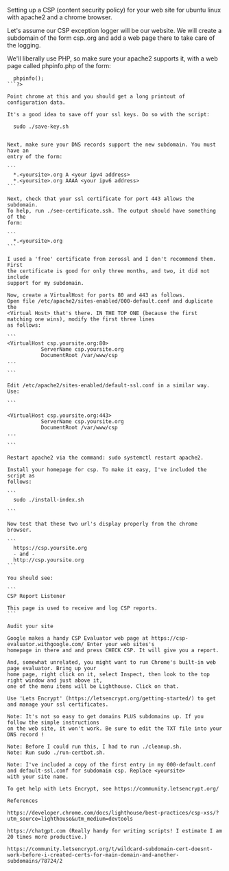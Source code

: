 Setting up a CSP (content security policy) for your web site for ubuntu linux with apache2 and a chrome browser.

Let's assume our CSP exception logger will be our website. We will
create a subdomain of the form csp.<yoursite>.org and add a web page
there to take care of the logging.

We'll liberally use PHP, so make sure your apache2 supports it, with a
web page called phpinfo.php of the form:

  ```<?php
    phpinfo();
  ```?>

Point chrome at this and you should get a long printout of configuration data.

It's a good idea to save off your ssl keys. Do so with the script:

  ```
      sudo ./save-key.sh
  ````
  
Next, make sure your DNS records support the new subdomain. You must have an
entry of the form:

  ```
	*.<yoursite>.org A <your ipv4 address>
	*.<yoursite>.org AAAA <your ipv6 address>
  ```

Next, check that your ssl certificate for port 443 allows the subdomain.
To help, run ./see-certificate.ssh. The output should have something of the
form:

  ```
	*.<yoursite>.org
  ```

I used a 'free' certificate from zerossl and I don't recommend them. First
the certificate is good for only three months, and two, it did not include
support for my subdomain.

Now, create a VirtualHost for ports 80 and 443 as follows.
Open file /etc/apache2/sites-enabled/000-default.conf and duplicate the
<Virtual Host> that's there. IN THE TOP ONE (because the first matching one wins), modify the first three lines
as follows:

  ```
  <VirtualHost csp.yoursite.org:80>
  	         ServerName csp.yoursite.org
    		 DocumentRoot /var/www/csp
  ...

  ```

Edit /etc/apache2/sites-enabled/default-ssl.conf in a similar way.
Use:

  ```

  <VirtualHost csp.yoursite.org:443>
  	         ServerName csp.yoursite.org
    		 DocumentRoot /var/www/csp
  ...

  ```

Restart apache2 via the command: sudo systemctl restart apache2.

Install your homepage for csp. To make it easy, I've included the script as
follows:

  ```
	sudo ./install-index.sh

  ```

Now test that these two url's display properly from the chrome browser.

  ```
	https://csp.yoursite.org
	- and -
	http://csp.yoursite.org
  ```

You should see:

  ```
  CSP Report Listener

  This page is used to receive and log CSP reports.
  ```

Audit your site

  Google makes a handy CSP Evaluator web page at https://csp-evaluator.withgoogle.com/ Enter your web sites's
  homepage in there and and press CHECK CSP. It will give you a report.

  And, somewhat unrelated, you might want to run Chrome's built-in web page evaluator. Bring up your
  home page, right click on it, select Inspect, then look to the top right window and just above it,
  one of the menu items will be Lighthouse. Click on that.

Use 'Lets Encrypt' (https://letsencrypt.org/getting-started/) to get and manage your ssl certificates.

Note: It's not so easy to get domains PLUS subdomains up. If you follow the simple instructions
on the web site, it won't work. Be sure to edit the TXT file into your DNS record !

Note: Before I could run this, I had to run ./cleanup.sh.
Note: Run sudo ./run-certbot.sh.

Note: I've included a copy of the first entry in my 000-default.conf and default-ssl.conf for subdomain csp. Replace <yoursite>
with your site name.

To get help with Lets Encrypt, see https://community.letsencrypt.org/

References

https://developer.chrome.com/docs/lighthouse/best-practices/csp-xss/?utm_source=lighthouse&utm_medium=devtools

https://chatgpt.com (Really handy for writing scripts! I estimate I am 20 times more productive.)

https://community.letsencrypt.org/t/wildcard-subdomain-cert-doesnt-work-before-i-created-certs-for-main-domain-and-another-subdomains/78724/2
 
